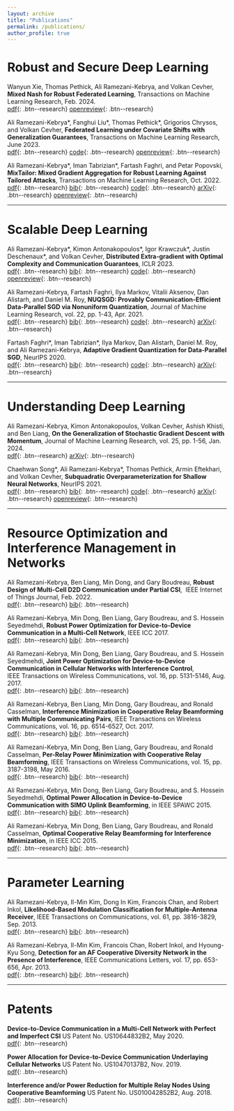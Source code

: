```yaml
---
layout: archive
title: "Publications"
permalink: /publications/
author_profile: true
---
```


Robust and Secure Deep Learning   
======
Wanyun Xie, Thomas Pethick, Ali Ramezani-Kebrya, and Volkan Cevher, **Mixed Nash for Robust Federated Learning**, Transactions on Machine Learning Research, Feb. 2024.  
[pdf](https://openreview.net/pdf?id=mqMzerrVOB){: .btn--research} [openreview](https://openreview.net/forum?id=mqMzerrVOB){: .btn--research} 

Ali Ramezani-Kebrya\*, Fanghui Liu\*, Thomas Pethick\*, Grigorios Chrysos, and Volkan Cevher, **Federated Learning under Covariate Shifts with Generalization Guarantees**, Transactions on Machine Learning Research, June 2023.  
[pdf](https://openreview.net/pdf?id=N7lCDaeNiS){: .btn--research} [code](https://github.com/LIONS-EPFL/Federated_Learning_Covariate_Shift_Code){: .btn--research} [openreview](https://openreview.net/forum?id=N7lCDaeNiS){: .btn--research} 

Ali Ramezani-Kebrya\*, Iman Tabrizian\*, Fartash Faghri, and Petar Popovski, **MixTailor: Mixed Gradient Aggregation for Robust Learning Against Tailored Attacks**, Transactions on Machine Learning Research, Oct. 2022.  
[pdf](https://openreview.net/pdf?id=tqDhrbKJLS){: .btn--research} [bib](https://www.jmlr.org/tmlr/papers/bib/tqDhrbKJLS.bib){: .btn--research} [code](https://github.com/Tabrizian/mix-tailor){: .btn--research} [arXiv](https://arxiv.org/abs/2207.07941){: .btn--research} [openreview](https://openreview.net/forum?id=tqDhrbKJLS){: .btn--research}  

-----

Scalable Deep Learning   
======
Ali Ramezani-Kebrya\*, Kimon Antonakopoulos\*, Igor Krawczuk\*, Justin Deschenaux\*, and Volkan Cevher, **Distributed Extra-gradient with Optimal Complexity and Communication Guarantees**, ICLR 2023.  
[pdf](https://openreview.net/pdf?id=b3itJyarLM0){: .btn--research} [bib](https://scholar.googleusercontent.com/scholar.bib?q=info:0Rc5SDH6BLEJ:scholar.google.com/&output=citation&scisdr=Cpu_FFPiEKCS49Q_XLg:AJ9-iYsAAAAAZEk5RLiokHqP3Zwtjs3yxY4tW3g&scisig=AJ9-iYsAAAAAZEk5RPim2bqJoOMe3WMWc15niVM&scisf=4&ct=citation&cd=-1&hl=en){: .btn--research} [code](https://github.com/LIONS-EPFL/QGENX){: .btn--research} [openreview](https://openreview.net/forum?id=b3itJyarLM0){: .btn--research} 

Ali Ramezani-Kebrya, Fartash Faghri, Ilya Markov, Vitalii Aksenov, Dan Alistarh, and Daniel M. Roy, **NUQSGD: Provably Communication-Efficient Data-Parallel SGD via Nonuniform Quantization**, Journal of Machine Learning Research, vol. 22, pp. 1-43, Apr. 2021.  
[pdf](https://jmlr.org/papers/volume22/20-255/20-255.pdf){: .btn--research} [bib](https://www.jmlr.org/papers/v22/20-255.bib){: .btn--research} [code](https://github.com/fartashf/nuqsgd){: .btn--research} [arXiv](https://arxiv.org/abs/1908.06077){: .btn--research}  

Fartash Faghri\*, Iman Tabrizian\*, Ilya Markov, Dan Alistarh, Daniel M. Roy, and Ali Ramezani-Kebrya, **Adaptive Gradient Quantization for Data-Parallel SGD**, NeurIPS 2020.  
[pdf](https://papers.nips.cc/paper/2020/file/20b5e1cf8694af7a3c1ba4a87f073021-Paper.pdf){: .btn--research} [bib](https://scholar.googleusercontent.com/scholar.bib?q=info:xpAwoNIuzxUJ:scholar.google.com/&output=citation&scisdr=CgVA45jvEKCS5Djck8o:AAGBfm0AAAAAY6Xai8rnX4Rz-Zrxs7QCv6ocvm8RxOKV&scisig=AAGBfm0AAAAAY6Xaiy39O8cDh_0XnYOezqMyusWtK5Cu&scisf=4&ct=citation&cd=-1&hl=en){: .btn--research} [code](https://github.com/tabrizian/learning-to-quantize){: .btn--research} [arXiv](https://arxiv.org/abs/2010.12460){: .btn--research}

-----

Understanding Deep Learning 
======
Ali Ramezani-Kebrya, Kimon Antonakopoulos, Volkan Cevher, Ashish Khisti, and Ben Liang, **On the Generalization of Stochastic Gradient Descent with Momentum**, Journal of Machine Learning Research, vol. 25, pp. 1-56, Jan. 2024.  
[pdf](https://www.comm.utoronto.ca/~liang/publications/JMLR_GeneralizationSGDEM.pdf){: .btn--research} [arXiv](https://arxiv.org/abs/1809.04564){: .btn--research} 

Chaehwan Song\*, Ali Ramezani-Kebrya\*, Thomas Pethick, Armin Eftekhari, and Volkan Cevher, **Subquadratic Overparameterization for Shallow Neural Networks**, NeurIPS 2021.  
[pdf](https://proceedings.neurips.cc/paper/2021/file/5d9e4a04afb9f3608ccc76c1ffa7573e-Paper.pdf){: .btn--research} [bib](https://scholar.googleusercontent.com/scholar.bib?q=info:kx3LBH3jDHQJ:scholar.google.com/&output=citation&scisdr=CgVA45jvEKCS5DjU-u4:AAGBfm0AAAAAY6XS4u5LcAezF3eXi9jM_VkuZB9hzmc2&scisig=AAGBfm0AAAAAY6XS4r70vs2W1lznoTFxd4JHdJ9kVKaF&scisf=4&ct=citation&cd=-1&hl=en){: .btn--research} [code](https://github.com/LIONS-EPFL/Subquadratic-Overparameterization){: .btn--research} [arXiv](https://arxiv.org/abs/2111.01875){: .btn--research} [openreview](https://openreview.net/forum?id=NhbFhfM960){: .btn--research} 

-----

Resource Optimization and Interference Management in Networks 
======

Ali Ramezani-Kebrya, Ben Liang, Min Dong, and Gary Boudreau, **Robust Design of Multi-Cell D2D Communication under Partial CSI**,  IEEE Internet of Things Journal, Feb. 2022.  
[pdf](https://www.comm.utoronto.ca/~liang/publications/IoTJ_multi-cellD2D.pdf){: .btn--research} [bib](https://ieeexplore.ieee.org/document/9477297){: .btn--research} 

Ali Ramezani-Kebrya, Min Dong, Ben Liang, Gary Boudreau, and S. Hossein Seyedmehdi, **Robust Power Optimization for Device-to-Device Communication in a Multi-Cell Network**, IEEE ICC 2017.  
[pdf](https://www.comm.utoronto.ca/~liang/publications/ICC2017.pdf){: .btn--research} [bib](https://ieeexplore.ieee.org/abstract/document/7996669){: .btn--research} 

Ali Ramezani-Kebrya, Min Dong, Ben Liang, Gary Boudreau, and S. Hossein Seyedmehdi, **Joint Power Optimization for Device-to-Device Communication in Cellular Networks with Interference Control**, IEEE Transactions on Wireless Communications, vol. 16, pp. 5131-5146, Aug. 2017.  
[pdf](https://www.comm.utoronto.ca/~liang/publications/ToWC_D2D_Interference.pdf){: .btn--research} [bib](https://ieeexplore.ieee.org/document/7933260){: .btn--research} 

Ali Ramezani-Kebrya, Ben Liang, Min Dong, Gary Boudreau, and Ronald Casselman, **Interference Minimization in Cooperative Relay Beamforming with Multiple Communicating Pairs**, IEEE Transactions on Wireless Communications, vol. 16, pp. 6514-6527, Oct. 2017.  
[pdf](https://www.comm.utoronto.ca/~liang/publications/ToWC_InterferenceCoopRelaying.pdf){: .btn--research} [bib](https://ieeexplore.ieee.org/document/7981362){: .btn--research} 

Ali Ramezani-Kebrya, Min Dong, Ben Liang, Gary Boudreau, and Ronald Casselman, **Per-Relay Power Minimization with Cooperative Relay Beamforming**, IEEE Transactions on Wireless Communications, vol. 15, pp. 3187-3198, May 2016.  
[pdf](https://www.comm.utoronto.ca/~liang/publications/ToWC_CoopRelayPower.pdf){: .btn--research} [bib](https://ieeexplore.ieee.org/document/7381690){: .btn--research} 


Ali Ramezani-Kebrya, Min Dong, Ben Liang, Gary Boudreau, and S. Hossein Seyedmehdi, **Optimal Power Allocation in Device-to-Device Communication with SIMO Uplink Beamforming**, in  IEEE SPAWC 2015.  
[pdf](https://ieeexplore.ieee.org/stamp/stamp.jsp?tp=&arnumber=7227073){: .btn--research} [bib](https://ieeexplore.ieee.org/document/7227073){: .btn--research} 


Ali Ramezani-Kebrya, Min Dong, Ben Liang, Gary Boudreau, and Ronald Casselman, **Optimal Cooperative Relay Beamforming for Interference Minimization**, in IEEE ICC 2015.  
[pdf](https://www.comm.utoronto.ca/~liang/publications/ICC2015.pdf){: .btn--research} [bib](https://ieeexplore.ieee.org/document/7248700){: .btn--research} 


-----

Parameter Learning 
======


Ali Ramezani-Kebrya, Il-Min Kim, Dong In Kim, Francois Chan, and Robert Inkol, **Likelihood-Based Modulation Classification for Multiple-Antenna Receiver**, IEEE Transactions on Communications, vol. 61, pp. 3816-3829, Sep. 2013.  
[pdf](https://ieeexplore.ieee.org/abstract/document/6573231){: .btn--research} [bib](https://ieeexplore.ieee.org/document/6573231){: .btn--research} 

Ali Ramezani-Kebrya, Il-Min Kim, Francois Chan, Robert Inkol, and Hyoung-Kyu Song, **Detection for an AF Cooperative Diversity Network in the Presence of Interference**, IEEE Communications Letters, vol. 17, pp. 653-656, Apr. 2013.  
[pdf](https://ieeexplore.ieee.org/abstract/document/6484070){: .btn--research} [bib](https://ieeexplore.ieee.org/document/6484070){: .btn--research} 



-----

Patents 
======


**Device-to-Device Communication in a Multi-Cell Network with Perfect and Imperfect CSI** US Patent No. US10644832B2, May 2020.  
[pdf](https://patents.google.com/patent/US10644832B2/en){: .btn--research} 

**Power Allocation for Device-to-Device Communication Underlaying Cellular Networks** US Patent No. US10470137B2, Nov. 2019.  
[pdf](https://patents.google.com/patent/US10470137B2/en){: .btn--research} 

**Interference and/or Power Reduction for Multiple Relay Nodes Using Cooperative Beamforming** US Patent No. US010042852B2, Aug. 2018.  
[pdf](https://patents.google.com/patent/US10042852B2/en){: .btn--research} 